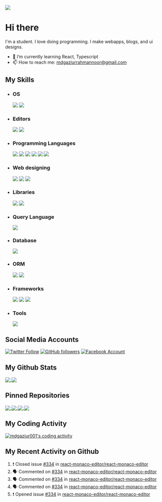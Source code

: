 ![](https://media.giphy.com/media/tuvMgAPzxaQBq/giphy.gif)
# Hi there
I'm a student. I love doing programming. I make webapps, blogs, and ui designs.
- 🌱 I’m currently learning React, Typescript
- 📫 How to reach me: mdgaziurrahmannoor@gmail.com

## My Skills

- ### OS  
  ![](https://img.shields.io/badge/OS-Linux-informational?style=for-the-badge&logo=linux&color=FCC624)
  ![](https://img.shields.io/badge/OS-Windows-informational?style=for-the-badge&logo=windows&color=0078D6)
  
- ### Editors
  ![](https://img.shields.io/badge/Editor-Visual%20Studio%20Code-informational?style=for-the-badge&logo=visual-studio-code&color=007ACC)
  ![](https://img.shields.io/badge/Editor-PyCharm%20Community-informational?style=for-the-badge&logo=pycharm&color=000)

- ### Programming Languages
  ![](https://img.shields.io/badge/Programming%20Language-Python-informational?style=for-the-badge&logo=python&color=3776AB)
  ![](https://img.shields.io/badge/Programming%20Language-Javascript-informational?style=for-the-badge&logo=javascript&color=F7DF1E)
  ![](https://img.shields.io/badge/Programming%20Language-Typescript-informational?style=for-the-badge&logo=typescript&color=007ACC&logoColor=007ACC)
  ![](https://img.shields.io/badge/Javascript%20Runtime%20Environment-Node.js-informational?style=for-the-badge&logo=node.js&color=339933)
  ![](https://img.shields.io/badge/Programming%20Language-C-informational?style=for-the-badge&logo=c&color=A8B9CC)
  ![](https://img.shields.io/badge/Programming%20Language-C%2b%2b-informational?style=for-the-badge&logo=c%2b%2b&color=00599C)

- ### Web designing
  ![](https://img.shields.io/badge/Style%20Sheet%20Language-Sass-informational?style=for-the-badge&logo=sass&color=CC6699)
  ![](https://img.shields.io/badge/Style%20Sheet%20Language-CSS-informational?style=for-the-badge&logo=css3&color=1572B6)
  ![](https://img.shields.io/badge/Markup%20Language-HTML-informational?style=for-the-badge&logo=html5&color=E34F26)

- ### Libraries
  ![](https://img.shields.io/badge/Library-React-informational?style=for-the-badge&logo=react&color=61DAFB)
  ![](https://img.shields.io/badge/Library-TypeGraphQL-informational?style=for-the-badge&logo=graphql&color=E10098)

- ### Query Language
  ![](https://img.shields.io/badge/Query%20Language-GraphQL-informational?style=for-the-badge&logo=graphql&color=E10098)

- ### Database
  ![](https://img.shields.io/badge/Database-MongoDB-informational?style=for-the-badge&logo=mongodb&color=47A248)

- ### ORM
  ![](https://img.shields.io/badge/ORM-Mongoose-informational?style=for-the-badge&color=47A248)
  ![](https://img.shields.io/badge/ORM-Typegoose-informational?style=for-the-badge&color=007ACC)

- ### Frameworks
  ![](https://img.shields.io/badge/Framework-Express-informational?style=for-the-badge&logo=express&color=000)
  ![](https://img.shields.io/badge/Framework-Flask-informational?style=for-the-badge&logo=flask&color=000)
  ![](https://img.shields.io/badge/Framework-Apollo%20GraphQL-informational?style=for-the-badge&logo=apollo%20graphql&color=311C87)

- ### Tools
  ![](https://img.shields.io/badge/Tool-Docker-informational?style=for-the-badge&logo=docker&color=2496ED)

## Social Media Accounts
[![Twitter Follow](https://img.shields.io/twitter/follow/mdgaziurrahman7?color=1DA1F2&logo=twitter&logoColor=1DA1F2&style=for-the-badge)](https://twitter.com/mdgaziurrahman7)
[![GitHub followers](https://img.shields.io/github/followers/mdgaziur?color=181717&label=Follow%20me%20at%20GitHub&logo=github&style=for-the-badge)](https://github.com/mdgaziur)
[![Facebook Account](https://img.shields.io/badge/Facebook-Account-informational?style=for-the-badge&logo=facebook&color=1877F2)](https://facebook.com/real.mdgaziur.rahmannoor)


## My Github Stats
<a href='https://github.com/mdgaziur'>
  <img align="center" src="https://github-readme-stats.vercel.app/api/top-langs/?username=mdgaziur&theme=dark&hide_border=true&langs_count=10&layout=compact"/>
</a>
<a href='https://github.com/mdgaziur'>
  <img align="center" src="https://github-readme-stats.vercel.app/api?username=mdgaziur&show_icons=true&theme=dark&hide_border=true&include_all_commits=true&line_height=20&custom_title=My%20Github%20Status"/>
</a>

## Pinned Repositories
<a href='https://github.com/mdgaziur/editorjs-latex'>
  <img align="center" src="https://github-readme-stats.vercel.app/api/pin/?username=mdgaziur&repo=compcoder&theme=dark">
</a>

<a href='https://github.com/mdgaziur/editorjs-latex'>
  <img align="center" src="https://github-readme-stats.vercel.app/api/pin/?username=mdgaziur&repo=editorjs-latex&theme=dark">
</a>

<a href='https://github.com/mdgaziur/shortee'>
  <img align="center" src="https://github-readme-stats.vercel.app/api/pin/?username=mdgaziur&repo=shortee&theme=dark">
</a>

<a href='https://github.com/mdgaziur/audio-streamer'>
  <img align="center" src="https://github-readme-stats.vercel.app/api/pin/?username=mdgaziur&repo=audio-streamer&theme=dark">
</a>

<br/>

## My Coding Activity
<a href='https://github.com/mdgaziur'>
  
  ![mdgaziur001's coding activity](https://github-readme-stats.vercel.app/api/wakatime?username=mdgaziur001&theme=dark&layout=compact)
  
</a>

## My Recent Activity on Github

<!--START_SECTION:activity-->
1. ❗️ Closed issue [#334](https://github.com/react-monaco-editor/react-monaco-editor/issues/334) in [react-monaco-editor/react-monaco-editor](https://github.com/react-monaco-editor/react-monaco-editor)
2. 🗣 Commented on [#334](https://github.com/react-monaco-editor/react-monaco-editor/issues/334) in [react-monaco-editor/react-monaco-editor](https://github.com/react-monaco-editor/react-monaco-editor)
3. 🗣 Commented on [#334](https://github.com/react-monaco-editor/react-monaco-editor/issues/334) in [react-monaco-editor/react-monaco-editor](https://github.com/react-monaco-editor/react-monaco-editor)
4. 🗣 Commented on [#334](https://github.com/react-monaco-editor/react-monaco-editor/issues/334) in [react-monaco-editor/react-monaco-editor](https://github.com/react-monaco-editor/react-monaco-editor)
5. ❗️ Opened issue [#334](https://github.com/react-monaco-editor/react-monaco-editor/issues/334) in [react-monaco-editor/react-monaco-editor](https://github.com/react-monaco-editor/react-monaco-editor)
<!--END_SECTION:activity-->
